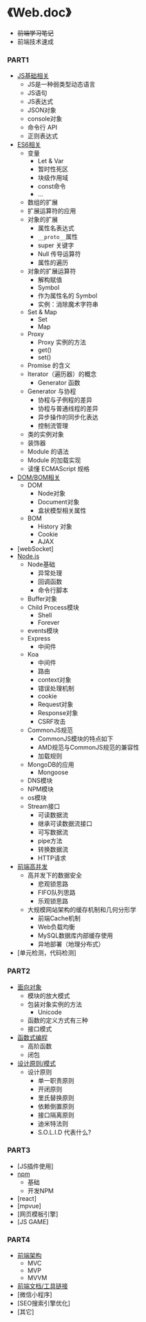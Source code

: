 # 《Web.doc》
* ~~前端学习笔记~~
* 前端技术速成

### PART1
* [JS基础相关](./context/part1/jsStandard.md)
	* JS是一种弱类型动态语言
	* JS语句
	* JS表达式
	* JSON对象
	* console对象
	* 命令行 API
	* 正则表达式
* [ES6相关](./context/part1/es6.md)
	* 变量
		* Let & Var
		* 暂时性死区
		* 块级作用域
		* const命令
		* ...
	* 数组的扩展
	* 扩展运算符的应用
	* 对象的扩展
		* 属性名表达式
		* `__proto__`属性
		* super 关键字
		* Null 传导运算符
		* 属性的遍历
	* 对象的扩展运算符
		* 解构赋值
		* Symbol
		* 作为属性名的 Symbol
		* 实例：消除魔术字符串
	* Set & Map
		* Set
		* Map
	* Proxy
		* Proxy 实例的方法
		* get()
		* set()
	* Promise 的含义
	* Iterator（遍历器）的概念
		* Generator 函数
	* Generator 与协程
		* 协程与子例程的差异
		* 协程与普通线程的差异
		* 异步操作的同步化表达
		* 控制流管理
	* 类的实例对象
	* 装饰器
	* Module 的语法
	* Module 的加载实现
	* 读懂 ECMAScript 规格
* [DOM/BOM相关](./context/part1/dom.md)
	* DOM
		* Node对象
		* Document对象
		* 盒状模型相关属性
	* BOM
		* History 对象
		* Cookie
		* AJAX
* [webSocket]
* [Node.js](./context/part1/node.js.md)
	* Node基础
		* 异常处理
		* 回调函数
		* 命令行脚本
	* Buffer对象
	* Child Process模块
		* Shell
		* Forever
	* events模块
	* Express
		* 中间件
	* Koa
		* 中间件
		* 路由
		* context对象
		* 错误处理机制
		* cookie
		* Request对象
		* Response对象
		* CSRF攻击
	* CommonJS规范
		* CommonJS模块的特点如下
		* AMD规范与CommonJS规范的兼容性
		* 加载规则
	* MongoDB的应用
		* Mongoose
	* DNS模块
	* NPM模块
	* os模块
	* Stream接口
		* 可读数据流
		* 继承可读数据流接口
		* 可写数据流
		* pipe方法
		* 转换数据流
		* HTTP请求
* [前端高并发](./context/part1/js_highConcurrency.md)
	* 高并发下的数据安全
		* 悲观锁思路
		* FIFO队列思路
		* 乐观锁思路
	* 大规模网站架构的缓存机制和几何分形学
		* 前端Cache机制
		* Web负载均衡
		* MySQL数据库内部缓存使用
		* 异地部署（地理分布式）
* [单元检测，代码检测]

### PART2
* [面向对象](./context/part2/ObjectOriented.md)
	* 模块的放大模式
	* 包装对象实例的方法
		* Unicode
	* 函数的定义方式有三种
	* 接口模式
* [函数式编程](./context/part2/FunctionlProgramming.md)
	* 高阶函数
	* 闭包
* [设计原则/模式](./context/part2/designDiscipline.md)
	* 设计原则
		* 单一职责原则
		* 开闭原则
		* 里氏替换原则
		* 依赖倒置原则
		* 接口隔离原则
		* 迪米特法则
		* S.O.L.I.D 代表什么?

### PART3
* [JS插件使用]
* [npm](./context/part3/npm.md)
	* 基础
	* 开发NPM
* [react]
* [mpvue]
* [网页模板引擎]
* [JS GAME]

### PART4
* [前端架构](./context/part4/webFramework.md)
	* MVC
	* MVP
	* MVVM
* [前端文档/工具链接](./context/part4/js_tool_link.md)
	<!-- * JS基础
		* ES5
		* ES6
		* JS规范
		* JsStory
	* JS设计原则/模式
	* 前端基础
		* GIT
		* 网络协议
	* 前端库/框架
		* Angular
		* React
		* Vue
	* 代码检测
	* 服务端Node.js
		* Express
		* Koa2
	* CSS相关
		* PostCss
	* 微信小程序开发
		* 官方文档
		* 小程序框架
			* WEPY
			* mpvue
		* 小程序UI
		* 其他
	* Hybrid开发
		* Weex
		* Ionic
	* 工具/插件
		* npm
		* Babel
		* webpack
		* TS
		* CreateJS
		* others
	* 工作面试
	* 主页博客
	* 拓展学习
		* Python
		* Markdown
		* 自然语言机器学习
		* 其它 -->
* [微信小程序]
* [SEO搜索引擎优化]
* [其它]
